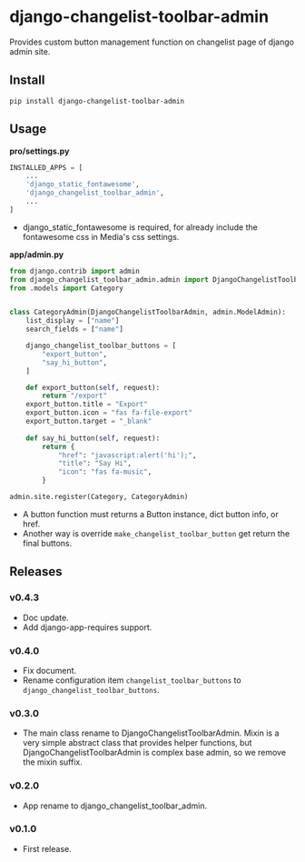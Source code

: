 # django-changelist-toolbar-admin

Provides custom button management function on changelist page of django admin site.

## Install

```shell
pip install django-changelist-toolbar-admin
```

## Usage

**pro/settings.py**

```python
INSTALLED_APPS = [
    ...
    'django_static_fontawesome',
    'django_changelist_toolbar_admin',
    ...
]
```

- django_static_fontawesome is required, for already include the fontawesome css in Media's css settings.

**app/admin.py**

```python
from django.contrib import admin
from django_changelist_toolbar_admin.admin import DjangoChangelistToolbarAdmin
from .models import Category


class CategoryAdmin(DjangoChangelistToolbarAdmin, admin.ModelAdmin):
    list_display = ["name"]
    search_fields = ["name"]

    django_changelist_toolbar_buttons = [
        "export_button",
        "say_hi_button",
    ]

    def export_button(self, request):
        return "/export"
    export_button.title = "Export"
    export_button.icon = "fas fa-file-export"
    export_button.target = "_blank"
    
    def say_hi_button(self, request):
        return {
            "href": "javascript:alert('hi');",
            "title": "Say Hi",
            "icon": "fas fa-music",
        } 

admin.site.register(Category, CategoryAdmin)
```

- A button function must returns a Button instance, dict button info, or href.
- Another way is override `make_changelist_toolbar_button` get return the final buttons.

## Releases

### v0.4.3

- Doc update.
- Add django-app-requires support.

### v0.4.0

- Fix document.
- Rename configuration item `changelist_toolbar_buttons` to `django_changelist_toolbar_buttons`.

### v0.3.0

- The main class rename to DjangoChangelistToolbarAdmin. Mixin is a very simple abstract class that provides helper functions, but DjangoChangelistToolbarAdmin is complex base admin, so we remove the mixin suffix.

### v0.2.0

- App rename to django_changelist_toolbar_admin.

### v0.1.0

- First release.
